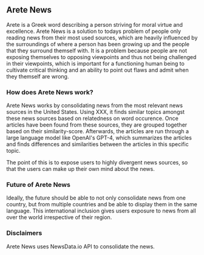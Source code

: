 ## Arete News

Arete is a Greek word describing a person striving for moral virtue and excellence. Arete News is a solution to todays problem of people only reading news from their most used sources, which are heavily influenced by the surroundings of where a person has been growing up and the people that they surround themself with. It is a problem because people are not exposing themselves to opposing viewpoints and thus not being challenged in their viewpoints, which is important for a functioning human being to cultivate critical thinking and an ability to point out flaws and admit when they themself are wrong.

### How does Arete News work?

Arete News works by consolidating news from the most relevant news sources in the United States. Using XXX, it finds similar topics amongst these news sources based on relatedness on word occurence. Once articles have been found from these sources, they are grouped together based on their similarity-score. Afterwards, the articles are run through a large language model like OpenAI's GPT-4, which summarizes the articles and finds differences and similarities between the articles in this specific topic.

The point of this is to expose users to highly divergent news sources, so that the users can make up their own mind about the news.

### Future of Arete News

Ideally, the future should be able to not only consolidate news from one country, but from multiple countries and be able to display them in the same language. This international inclusion gives users exposure to news from all over the world irrespective of their region.

### Disclaimers

Arete News uses NewsData.io API to consolidate the news.
